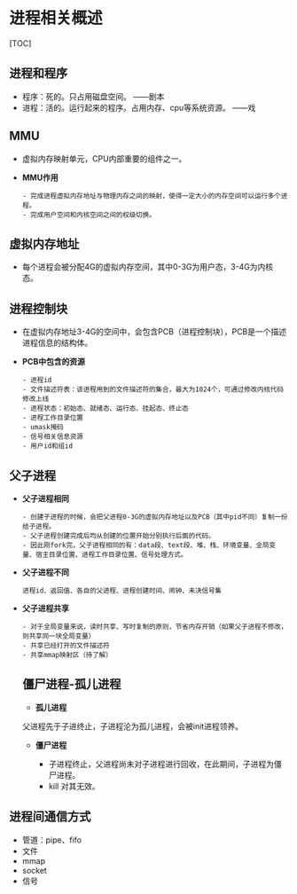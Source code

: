 # **进程相关概述**



[TOC]

## **进程和程序**

- 程序：死的。只占用磁盘空间。	――剧本
- 进程：活的。运行起来的程序。占用内存、cpu等系统资源。  ――戏

## **MMU**

- 虚拟内存映射单元，CPU内部重要的组件之一。

- **MMU作用**

  ```
  - 完成进程虚拟内存地址与物理内存之间的映射，使得一定大小的内存空间可以运行多个进程。
  - 完成用户空间和内核空间之间的权级切换。
  ```

## **虚拟内存地址**

- 每个进程会被分配4G的虚拟内存空间，其中0-3G为用户态，3-4G为内核态。

## **进程控制块**

- 在虚拟内存地址3-4G的空间中，会包含PCB（进程控制块），PCB是一个描述进程信息的结构体。

- **PCB中包含的资源**

  ```
  - 进程id
  - 文件描述符表：该进程用到的文件描述符的集合，最大为1024个，可通过修改内核代码修改上线
  - 进程状态：初始态、就绪态、运行态、挂起态、终止态
  - 进程工作目录位置
  - umask掩码
  - 信号相关信息资源
  - 用户id和组id
  ```

## **父子进程**

- **父子进程相同**

  ```
  - 创建子进程的时候，会把父进程0-3G的虚拟内存地址以及PCB（其中pid不同）复制一份给子进程。
  - 父子进程创建完成后均从创建的位置开始分别执行后面的代码。
  - 因此刚fork完，父子进程相同的有：data段、text段、堆、栈、环境变量、全局变量、宿主目录位置、进程工作目录位置、信号处理方式。
  ```

- **父子进程不同**

  ```
  进程id、返回值、各自的父进程、进程创建时间、闹钟、未决信号集
  ```

- **父子进程共享**

  ```
  - 对于全局变量来说，读时共享、写时复制的原则，节省内存开销（如果父子进程不修改，则共享同一块全局变量）
  - 共享已经打开的文件描述符
  - 共享mmap映射区（待了解）
  ```

  

  ## **僵尸进程-孤儿进程**

  

  - **孤儿进程**

  父进程先于子进终止，子进程沦为孤儿进程，会被init进程领养。

  - **僵尸进程**

  	- 子进程终止，父进程尚未对子进程进行回收，在此期间，子进程为僵尸进程。
  	- kill 对其无效。



## **进程间通信方式**

- 管道：pipe、fifo
- 文件
- mmap
- socket
- 信号